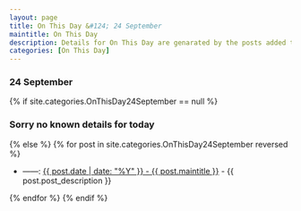 ```yaml
---
layout: page
title: On This Day &#124; 24 September
maintitle: On This Day
description: Details for On This Day are genarated by the posts added to the website so the content is subject to changes/updates over time.
categories: [On This Day]
---
```


<h3>24 September</h3>

{% if site.categories.OnThisDay24September == null %}
  <h3>Sorry no known details for today</h3>
{% else %}
{% for post in site.categories.OnThisDay24September reversed %}
<ul>
<li> ——: <a href="{{ post.url }}">{{ post.date | date: "%Y" }} - {{ post.maintitle }}</a> - {{ post.post_description }}</li>
</ul>

{% endfor %}
{% endif %}
